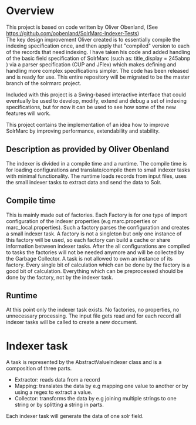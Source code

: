 # Overview

This project is based on code written by Oliver Obenland, (See https://github.com/oobenland/SolrMarc-Indexer-Tests)  
The key design improvement Oliver created is to essentially compile the indexing specification once, and then apply 
that "compiled" version to each of the records that need indexing.    I have taken his code and added handling of 
the basic field specification of SolrMarc   (such as:    title_display = 245abnp  )  via a parser specification
(CUP and JFlex) which makes defining and handling more complex specifications simpler.   The code has been released and is ready for use.   This entire repository will be migrated to be the master branch of the solrmarc project.

Included with this project is a Swing-based interactive interface that could eventually be used to develop, modify, extend
and debug a set of indexing specifications, but for now it can be used to see how some of the new features will work.


This project contains the implementation of an idea how to improve SolrMarc by improving
performance, extendability and stability.

## Description as provided by Oliver Obenland

The indexer is divided in a compile time and a runtime. The compile time is for loading configurations and 
translate/compile them to small indexer tasks with minimal functionality. The runtime loads records from input files,
uses the small indexer tasks to extract data and send the data to Solr.

## Compile time

This is mainly made out of factories. Each Factory is for one type of import configuration of the indexer properties 
(e.g marc.properties or marc_local.properties). Such a factory parses the configuration and creates a small indexer task.
A factory is not a singleton but only one instance of this factory will be used, so each factory can build a cache or 
share information between indexer tasks. After the all configurations are compiled to tasks the factories will not 
be needed anymore and will be collected by the Garbage Collector. A task is not allowed to own an instance of its factory.
Every single bit of calculation which can be done by the factory is a good bit of calculation. Everything which can be
preprocessed should be done by the factory, not by the indexer task.


## Runtime

At this point only the indexer task exists. No factories, no properties, no unnecessary processing.
The input file gets read and for each record all indexer tasks will be called to create a new document.

# Indexer task

A task is represented by the AbstractValueIndexer class and is a composition of three parts.

- Extractor: reads data from a record
- Mapping: translates the data by e.g mapping one value to another or by using a regex to extract a value.
- Collector: transforms the data by e.g joining multiple strings to one string or by splitting a string in parts.

Each indexer task will generate the data of one solr field.
